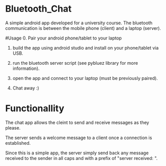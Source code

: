 # Bluetooth_Chat
A simple android app developed for a university course. The bluetooth communication is between the mobile phone (client) and a laptop (server).

#Usage
0. Pair your android phone/tablet to your laptop

1. build the app using android studio and install on your phone/tablet via USB.

2. run the bluetooth server script (see pybluez library for more information). 

3. open the app and connect to your laptop (must be previously paired).

4. Chat away :)

# Functionallity
The chat app allows the cleint to send and receive messages as they please.

The server sends a welcome message to a client once a connection is established.

Since this is a simple app, the server simply send back any message received to the sender in all caps and with a prefix of "server received: ".
